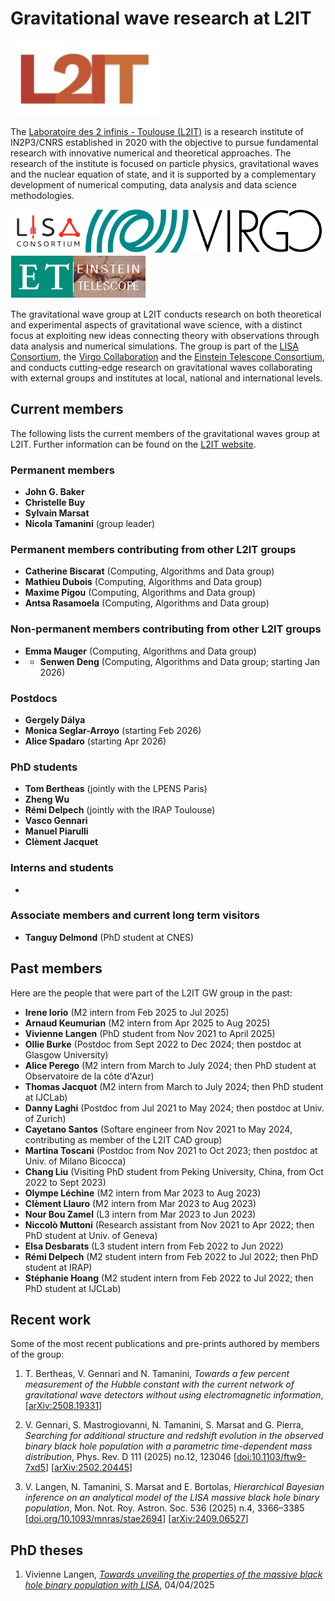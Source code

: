 # Gravitational wave research at L2IT

<img src="/assets/img/L2IT_logo.jpg" height="120" />

The [Laboratoire des 2 infinis - Toulouse (L2IT)](https://www.l2it.in2p3.fr) is a research institute of IN2P3/CNRS established in 2020 with the objective to pursue fundamental research with innovative numerical and theoretical approaches. The research of the institute is focused on particle physics, gravitational waves and the nuclear equation of state, and it is supported by a complementary development of numerical computing, data analysis and data science methodologies.

<img src="/assets/img/lisaconlogo.png" height="69" /><img src="/assets/img/Logo-virgo.jpg" height="69" /><img src="/assets/img/et-new-logo.png" height="70" />

The gravitational wave group at L2IT conducts research on both theoretical and experimental aspects of gravitational wave science, with a distinct focus at exploiting new ideas connecting theory with observations through data analysis and numerical simulations. The group is part of the [LISA Consortium](https://www.lisamission.org), the [Virgo Collaboration](https://www.virgo-gw.eu) and the [Einstein Telescope Consortium](https://www.et-gw.eu), and conducts cutting-edge research on gravitational waves collaborating with external groups and institutes at local, national and international levels.



## Current members

The following lists the current members of the gravitational waves group at L2IT.
Further information can be found on the [L2IT website](https://annuaire.in2p3.fr/laboratory/48).

### Permanent members

- **John G. Baker**
- **Christelle Buy**
- **Sylvain Marsat**
- **Nicola Tamanini** (group leader)

### Permanent members contributing from other L2IT groups

- **Catherine Biscarat** (Computing, Algorithms and Data group)
- **Mathieu Dubois** (Computing, Algorithms and Data group)
- **Maxime Pigou** (Computing, Algorithms and Data group)
- **Antsa Rasamoela** (Computing, Algorithms and Data group)

### Non-permanent members contributing from other L2IT groups

- **Emma Mauger** (Computing, Algorithms and Data group)
- - **Senwen Deng** (Computing, Algorithms and Data group; starting Jan 2026)

### Postdocs

- **Gergely Dálya**
- **Monica Seglar-Arroyo** (starting Feb 2026)
- **Alice Spadaro** (starting Apr 2026)

### PhD students

- **Tom Bertheas** (jointly with the LPENS Paris)
- **Zheng Wu** 
- **Rémi Delpech** (jointly with the IRAP Toulouse)
- **Vasco Gennari**
- **Manuel Piarulli**
- **Clèment Jacquet**

### Interns and students

-

### Associate members and current long term visitors

- **Tanguy Delmond** (PhD student at CNES)


## Past members

Here are the people that were part of the L2IT GW group in the past:

- **Irene Iorio** (M2 intern from Feb 2025 to Jul 2025)
- **Arnaud Keumurian** (M2 intern from Apr 2025 to Aug 2025)
- **Vivienne Langen** (PhD student from Nov 2021 to April 2025)
- **Ollie Burke** (Postdoc from Sept 2022 to Dec 2024; then postdoc at Glasgow University)
- **Alice Perego** (M2 intern from March to July 2024; then PhD student at Observatoire de la côte d'Azur)
- **Thomas Jacquot** (M2 intern from March to July 2024; then PhD student at IJCLab)
- **Danny Laghi** (Postdoc from Jul 2021 to May 2024; then postdoc at Univ. of Zurich)
- **Cayetano Santos** (Softare engineer from Nov 2021 to May 2024, contributing as member of the L2IT CAD group)
- **Martina Toscani** (Postdoc from Nov 2021 to Oct 2023; then postdoc at Univ. of Milano Bicocca)
- **Chang Liu** (Visiting PhD student from Peking University, China, from Oct 2022 to Sept 2023)
- **Olympe Léchine** (M2 intern from Mar 2023 to Aug 2023)
- **Clèment Llauro** (M2 intern from Mar 2023 to Aug 2023)
- **Nour Bou Zamel** (L3 intern from Mar 2023 to Jun 2023)
- **Niccolò Muttoni** (Research assistant from Nov 2021 to Apr 2022; then PhD student at Univ. of Geneva)
- **Elsa Desbarats** (L3 student intern from Feb 2022 to Jun 2022)
- **Rémi Delpech** (M2 student intern from Feb 2022 to Jul 2022; then PhD student at IRAP)
- **Stéphanie Hoang** (M2 student intern from Feb 2022 to Jul 2022; then PhD student at IJCLab)

## Recent work 

Some of the most recent publications and pre-prints authored by members of the group:

1. T. Bertheas, V. Gennari and N. Tamanini,
   _Towards a few percent measurement of the Hubble constant with the current network of gravitational wave detectors without using electromagnetic information_,
   [[arXiv:2508.19331](https://arxiv.org/abs/2508.19331)]

1. V. Gennari, S. Mastrogiovanni, N. Tamanini, S. Marsat and G. Pierra,
_Searching for additional structure and redshift evolution in the observed binary black hole population with a parametric time-dependent mass distribution_,
Phys. Rev. D 111 (2025) no.12, 123046
[[doi:10.1103/ftw9-7xd5](https://doi.org/10.1103/ftw9-7xd5)]
[[arXiv:2502.20445](https://arxiv.org/abs/2502.20445)]

1. V. Langen, N. Tamanini, S. Marsat and E. Bortolas,
_Hierarchical Bayesian inference on an analytical model of the LISA massive black hole binary population_,
Mon. Not. Roy. Astron. Soc. 536 (2025) n.4, 3366–3385
[[doi.org/10.1093/mnras/stae2694](https://doi.org/10.1093/mnras/stae2694)]
[[arXiv:2409.06527](https://arxiv.org/abs/2409.06527)]



## PhD theses

1. Vivienne Langen, [_Towards unveiling the properties of the massive black hole binary population with LISA_](https://theses.fr/s304649), 04/04/2025

